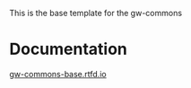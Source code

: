 This is the base template for the gw-commons

# Documentation

[gw-commons-base.rtfd.io](https://gw-commons-base.rtfd.io)
